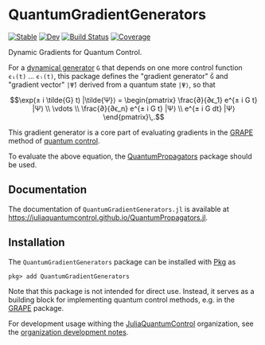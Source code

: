 # QuantumGradientGenerators

[![Stable](https://img.shields.io/badge/docs-stable-blue.svg)](https://JuliaQuantumControl.github.io/QuantumGradientGenerators.jl/stable/)
[![Dev](https://img.shields.io/badge/docs-dev-blue.svg)](https://JuliaQuantumControl.github.io/QuantumGradientGenerators.jl/dev/)
[![Build Status](https://github.com/JuliaQuantumControl/QuantumGradientGenerators.jl/actions/workflows/CI.yml/badge.svg?branch=master)](https://github.com/JuliaQuantumControl/QuantumGradientGenerators.jl/actions/workflows/CI.yml?query=branch%3Amaster)
[![Coverage](https://codecov.io/gh/JuliaQuantumControl/QuantumGradientGenerators.jl/branch/master/graph/badge.svg)](https://codecov.io/gh/JuliaQuantumControl/QuantumGradientGenerators.jl)

Dynamic Gradients for Quantum Control.

For a [dynamical generator](https://juliaquantumcontrol.github.io/QuantumPropagators.jl/stable/generators/) `G` that depends on one more control function `ϵ₁(t)` … `ϵₗ(t)`, this package defines the "gradient generator" `G̃` and "gradient vector" `|Ψ̃⟩` derived from a quantum state `|Ψ⟩`, so that

```math
\exp(± i \tilde{G} t) |\tilde{Ψ}⟩ = \begin{pmatrix}
    \frac{∂}{∂ϵ_1} e^{± i G t} |Ψ⟩ \\
    \vdots \\
    \frac{∂}{∂ϵ_n} e^{± i G t} |Ψ⟩ \\
    e^{± i G dt} |Ψ⟩
\end{pmatrix}\,.
```

This gradient generator is a core part of evaluating gradients in the [GRAPE][] method of [quantum control][QuantumControl].

To evaluate the above equation, the [QuantumPropagators][] package should be used.


## Documentation

The documentation of `QuantumGradientGenerators.jl` is available at <https://juliaquantumcontrol.github.io/QuantumPropagators.jl>.


## Installation

The `QuantumGradientGenerators` package can be installed with [Pkg][] as

~~~
pkg> add QuantumGradientGenerators
~~~

Note that this package is not intended for direct use. Instead, it serves as a building block for implementing quantum control methods, e.g. in the [GRAPE][] package.

For development usage withing the [JuliaQuantumControl][] organization, see the [organization development notes](https://github.com/JuliaQuantumControl#development).


[JuliaQuantumControl]: https://github.com/JuliaQuantumControl
[QuantumControl]: https://github.com/JuliaQuantumControl/QuantumControl.jl#readme
[GRAPE]: https://github.com/JuliaQuantumControl/GRAPE.jl#readme
[QuantumPropagators]: https://github.com/JuliaQuantumControl/QuantumPropagators.jl#readme
[Pkg]: https://pkgdocs.julialang.org/v1/
